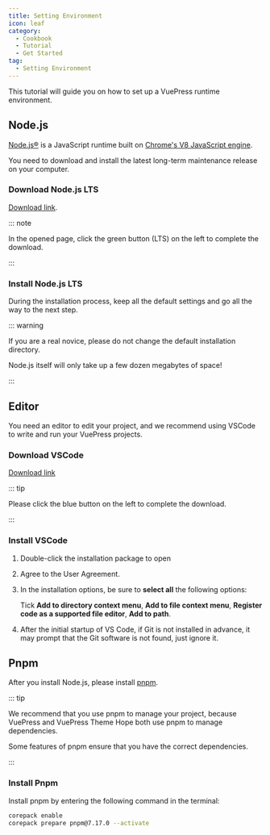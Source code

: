 ```yaml
---
title: Setting Environment
icon: leaf
category:
  - Cookbook
  - Tutorial
  - Get Started
tag:
  - Setting Environment
---
```


This tutorial will guide you on how to set up a VuePress runtime environment.

## Node.js

[Node.js®](https://nodejs.org/en/) is a JavaScript runtime built on [Chrome's V8 JavaScript engine](https://v8.dev/).

You need to download and install the latest long-term maintenance release on your computer.

### Download Node.js LTS

[Download link](https://nodejs.org/en/).

::: note

In the opened page, click the green button (LTS) on the left to complete the download.

:::

### Install Node.js LTS

During the installation process, keep all the default settings and go all the way to the next step.

::: warning

If you are a real novice, please do not change the default installation directory.

Node.js itself will only take up a few dozen megabytes of space!

:::

## Editor

You need an editor to edit your project, and we recommend using VSCode to write and run your VuePress projects.

### Download VSCode

[Download link](https://code.visualstudio.com/)

::: tip

Please click the blue button on the left to complete the download.

:::

### Install VSCode

1. Double-click the installation package to open

1. Agree to the User Agreement.

1. In the installation options, be sure to **select all** the following options:

   Tick **Add to directory context menu**, **Add to file context menu**, **Register code as a supported file editor**, **Add to path**.

1. After the initial startup of VS Code, if Git is not installed in advance, it may prompt that the Git software is not found, just ignore it.

## Pnpm

After you install Node.js, please install [pnpm](https://pnpm.io).

::: tip

We recommend that you use pnpm to manage your project, because VuePress and VuePress Theme Hope both use pnpm to manage dependencies.

Some features of pnpm ensure that you have the correct dependencies.

:::

### Install Pnpm

Install pnpm by entering the following command in the terminal:

```sh
corepack enable
corepack prepare pnpm@7.17.0 --activate
```
